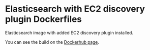 # Elasticsearch with EC2 discovery plugin Dockerfiles

Elasticsearch image with added EC2 discovery plugin installed.

You can see the build on the [Dockerhub page](https://registry.hub.docker.com/u/aggronerd/elasticsearch-ec2/).
